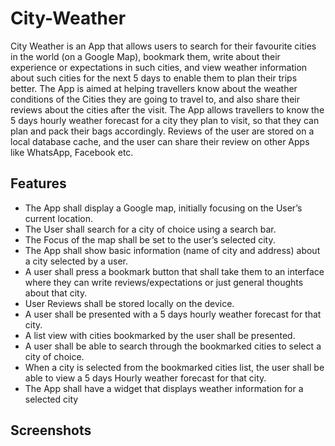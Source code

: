 # City-Weather

City Weather is an App that allows users to search for their favourite cities in the world (on a Google Map), bookmark them, write about their experience or expectations in such cities, and view weather information about such cities for the next 5 days to enable them to plan their trips better.
The App is aimed at helping travellers know about the weather conditions of the Cities they are going to travel to, and also share their reviews about the cities after the visit.
The App allows travellers to know the 5 days hourly weather forecast for a city they plan to visit, so that they can plan and pack their bags accordingly.
Reviews of the user are stored on a local database cache, and the user can share their review on other Apps like WhatsApp, Facebook etc.

## Features

* The App shall display a Google map, initially focusing on the User’s current location.
* The User shall search for a city of choice using a search bar.
* The Focus of the map shall be set to the user’s selected city.
* The App shall show basic information (name of city and address) about a city selected
by a user.
* A user shall press a bookmark button that shall take them to an interface where they can
write reviews/expectations or just general thoughts about that city.
* User Reviews shall be stored locally on the device.
* A user shall be presented with a 5 days hourly weather forecast for that city.
* A list view with cities bookmarked by the user shall be presented.
* A user shall be able to search through the bookmarked cities to select a city of choice.
* When a city is selected from the bookmarked cities list, the user shall be able to view a 5
days Hourly weather forecast for that city.
* The App shall have a widget that displays weather information for a selected city

## Screenshots
